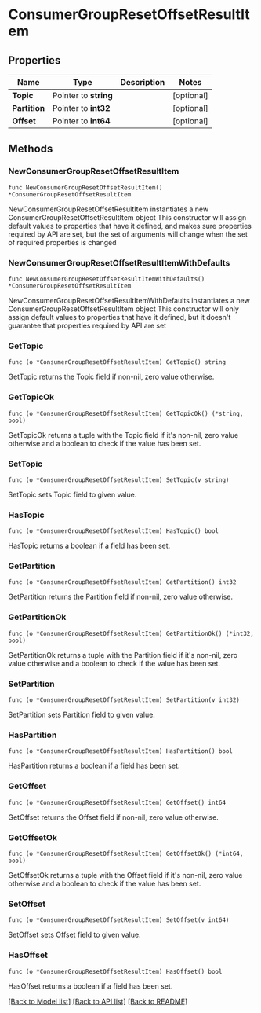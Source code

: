 # ConsumerGroupResetOffsetResultItem

## Properties

Name | Type | Description | Notes
------------ | ------------- | ------------- | -------------
**Topic** | Pointer to **string** |  | [optional] 
**Partition** | Pointer to **int32** |  | [optional] 
**Offset** | Pointer to **int64** |  | [optional] 

## Methods

### NewConsumerGroupResetOffsetResultItem

`func NewConsumerGroupResetOffsetResultItem() *ConsumerGroupResetOffsetResultItem`

NewConsumerGroupResetOffsetResultItem instantiates a new ConsumerGroupResetOffsetResultItem object
This constructor will assign default values to properties that have it defined,
and makes sure properties required by API are set, but the set of arguments
will change when the set of required properties is changed

### NewConsumerGroupResetOffsetResultItemWithDefaults

`func NewConsumerGroupResetOffsetResultItemWithDefaults() *ConsumerGroupResetOffsetResultItem`

NewConsumerGroupResetOffsetResultItemWithDefaults instantiates a new ConsumerGroupResetOffsetResultItem object
This constructor will only assign default values to properties that have it defined,
but it doesn't guarantee that properties required by API are set

### GetTopic

`func (o *ConsumerGroupResetOffsetResultItem) GetTopic() string`

GetTopic returns the Topic field if non-nil, zero value otherwise.

### GetTopicOk

`func (o *ConsumerGroupResetOffsetResultItem) GetTopicOk() (*string, bool)`

GetTopicOk returns a tuple with the Topic field if it's non-nil, zero value otherwise
and a boolean to check if the value has been set.

### SetTopic

`func (o *ConsumerGroupResetOffsetResultItem) SetTopic(v string)`

SetTopic sets Topic field to given value.

### HasTopic

`func (o *ConsumerGroupResetOffsetResultItem) HasTopic() bool`

HasTopic returns a boolean if a field has been set.

### GetPartition

`func (o *ConsumerGroupResetOffsetResultItem) GetPartition() int32`

GetPartition returns the Partition field if non-nil, zero value otherwise.

### GetPartitionOk

`func (o *ConsumerGroupResetOffsetResultItem) GetPartitionOk() (*int32, bool)`

GetPartitionOk returns a tuple with the Partition field if it's non-nil, zero value otherwise
and a boolean to check if the value has been set.

### SetPartition

`func (o *ConsumerGroupResetOffsetResultItem) SetPartition(v int32)`

SetPartition sets Partition field to given value.

### HasPartition

`func (o *ConsumerGroupResetOffsetResultItem) HasPartition() bool`

HasPartition returns a boolean if a field has been set.

### GetOffset

`func (o *ConsumerGroupResetOffsetResultItem) GetOffset() int64`

GetOffset returns the Offset field if non-nil, zero value otherwise.

### GetOffsetOk

`func (o *ConsumerGroupResetOffsetResultItem) GetOffsetOk() (*int64, bool)`

GetOffsetOk returns a tuple with the Offset field if it's non-nil, zero value otherwise
and a boolean to check if the value has been set.

### SetOffset

`func (o *ConsumerGroupResetOffsetResultItem) SetOffset(v int64)`

SetOffset sets Offset field to given value.

### HasOffset

`func (o *ConsumerGroupResetOffsetResultItem) HasOffset() bool`

HasOffset returns a boolean if a field has been set.


[[Back to Model list]](../README.md#documentation-for-models) [[Back to API list]](../README.md#documentation-for-api-endpoints) [[Back to README]](../README.md)


